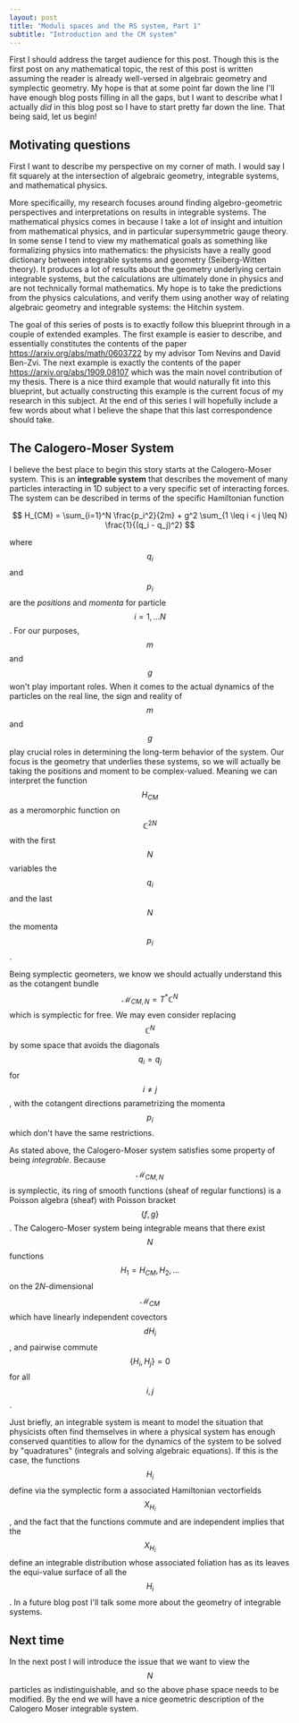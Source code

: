```yaml
---
layout: post
title: "Moduli spaces and the RS system, Part 1"
subtitle: "Introduction and the CM system"
---
```


First I should address the target audience for this post. Though this is the first post on any mathematical topic, the rest of this post is written assuming the reader is already well-versed in algebraic geometry and symplectic geometry. My hope is that at some point far down the line I'll have enough blog posts filling in all the gaps, but I want to describe what I actually *did* in this blog post so I have to start pretty far down the line. That being said, let us begin!

## Motivating questions

First I want to describe my perspective on my corner of math. I would say I fit squarely at the intersection of algebraic geometry, integrable systems, and mathematical physics.

More specificailly, my research focuses around finding algebro-geometric perspectives and interpretations on results in integrable systems. The mathematical physics comes in because I take a lot of insight and intuition from mathematical physics, and in particular supersymmetric gauge theory. In some sense I tend to view my mathematical goals as something like formalizing physics into mathematics: the physicists have a really good dictionary between integrable systems and geometry (Seiberg-Witten theory). It produces a lot of results about the geometry underlying certain integrable systems, but the calculations are ultimately done in physics and are not technically formal mathematics. My hope is to take the predictions from the physics calculations, and verify them using another way of relating algebraic geometry and integrable systems: the Hitchin system.

The goal of this series of posts is to exactly follow this blueprint through in a couple of extended examples. The first example is easier to describe, and essentially constitutes the contents of the paper <https://arxiv.org/abs/math/0603722> by my advisor Tom Nevins and David Ben-Zvi. The next example is exactly the contents of the paper <https://arxiv.org/abs/1909.08107> which was the main novel contribution of my thesis. There is a nice third example that would naturally fit into this blueprint, but actually constructing this example is the current focus of my research in this subject. At the end of this series I will hopefully include a few words about what I believe the shape that this last correspondence should take.

## The Calogero-Moser System

I believe the best place to begin this story starts at the Calogero-Moser system. This is an **integrable system** that describes the movement of many particles interacting in 1D subject to a very specific set of interacting forces. The system can be described in terms of the specific Hamiltonian function

$$
H_{CM} = \sum_{i=1}^N \frac{p_i^2}{2m} + g^2 \sum_{1 \leq i < j \leq N} \frac{1}{(q_i - q_j)^2}
$$

where $$q_i$$ and $$p_i$$ are the *positions* and *momenta* for particle $$i = 1, \ldots N$$. For our purposes, $$m$$ and $$g$$ won't play important roles. When it comes to the actual dynamics of the particles on the real line, the sign and reality of $$m$$ and $$g$$ play crucial roles in determining the long-term behavior of the system. Our focus is the geometry that underlies these systems, so we will actually be taking the positions and moment to be complex-valued. Meaning we can interpret the function $$H_{CM}$$ as a meromorphic function on $$\mathbb{C}^{2N}$$ with the first $$N$$ variables the $$q_i$$ and the last $$N$$ the momenta $$p_i$$.

Being symplectic geometers, we know we should actually understand this as the cotangent bundle $$\mathcal{M}_{CM,N} = T^* \mathbb C^N$$ which is symplectic for free. We may even consider replacing $$\mathbb C^N$$ by some space that avoids the diagonals $$q_i = q_j$$ for $$i \neq j$$, with the cotangent directions parametrizing the momenta $$p_i$$ which don't have the same restrictions.

As stated above, the Calogero-Moser system satisfies some property of being *integrable*. Because $$\mathcal{M}_{CM,N}$$ is symplectic, its ring of smooth functions (sheaf of regular functions) is a Poisson algebra (sheaf) with Poisson bracket $$\{f, g\}$$. The Calogero-Moser system being integrable means that there exist $$N$$ functions $$H_1 = H_{CM}, H_2, ... $$ on the $2N$-dimensional $$\mathcal M_{CM}$$ which have linearly independent covectors $$dH_i$$, and pairwise commute $$\{H_i, H_j\} = 0$$ for all $$i, j$$.

Just briefly, an integrable system is meant to model the situation that physicists often find themselves in where a physical system has enough conserved quantities to allow for the dynamics of the system to be solved by "quadratures" (integrals and solving algebraic equations). If this is the case, the functions $$H_i$$ define via the symplectic form a associated Hamiltonian vectorfields $$X_{H_i}$$, and the fact that the functions commute and are independent implies that the $$X_{H_i}$$ define an integrable distribution whose associated foliation has as its leaves the equi-value surface of all the $$H_i$$. In a future blog post I'll talk some more about the geometry of integrable systems.

## Next time

In the next post I will introduce the issue that we want to view the $$N$$ particles as indistinguishable, and so the above phase space needs to be modified. By the end we will have a nice geometric description of the Calogero Moser integrable system.
